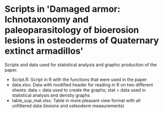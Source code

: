 # Scripts in 'Damaged armor: Ichnotaxonomy and paleoparasitology of bioerosion lesions in osteoderms of Quaternary extinct armadillos'
Scripts and data used for statistical analysis and graphic production of the paper.


- Script.R: Script in R with the functions that were used in the paper
- data.xlsx: Data with modified header for reading in R on two different sheets: data = data used to create the graphs; stat = data used in statistical analysis and density graphs
- table_sup_mat.xlsx: Table in more pleasant view format with all unfiltered data (lesions and osteoderm measurements)
